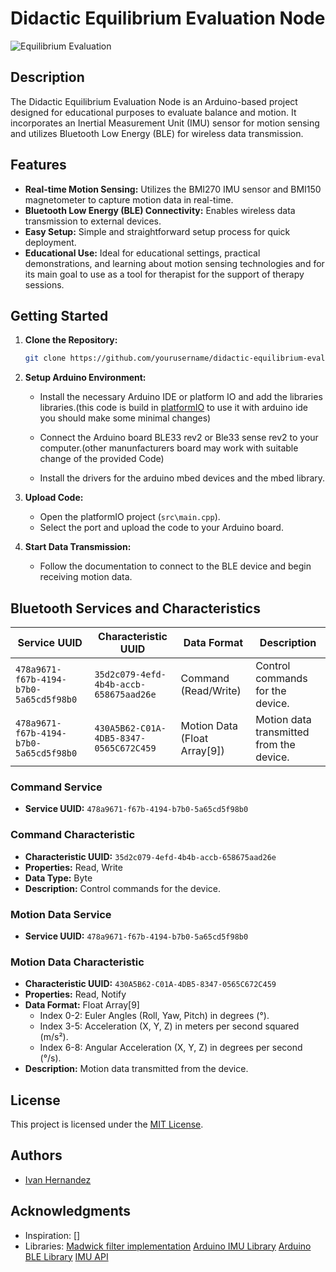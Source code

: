 
# Didactic Equilibrium Evaluation Node

![Equilibrium Evaluation](equilibrium_evaluation.jpg)

## Description

The Didactic Equilibrium Evaluation Node is an Arduino-based project designed for educational purposes to evaluate balance and motion. It incorporates an Inertial Measurement Unit (IMU) sensor for motion sensing and utilizes Bluetooth Low Energy (BLE) for wireless data transmission.

## Features

- **Real-time Motion Sensing:** Utilizes the BMI270 IMU sensor and BMI150 magnetometer to capture motion data in real-time.
- **Bluetooth Low Energy (BLE) Connectivity:** Enables wireless data transmission to external devices.
- **Easy Setup:** Simple and straightforward setup process for quick deployment.
- **Educational Use:** Ideal for educational settings, practical demonstrations, and learning about motion sensing technologies and for its main goal to use as a tool for therapist for the support of therapy sessions.

## Getting Started

1. **Clone the Repository:**
   ```sh
   git clone https://github.com/yourusername/didactic-equilibrium-evaluation-node.git
   ```

2. **Setup Arduino Environment:**
   - Install the necessary Arduino IDE or platform IO and add the libraries libraries.(this code is build in [platformIO](https://docs.platformio.org/en/latest/what-is-platformio.html) to use it with arduino ide you should make some minimal changes)
     
   - Connect the Arduino board BLE33 rev2 or Ble33 sense rev2 to your computer.(other manunfacturers board may work with suitable change of the provided Code)
   - Install the drivers for the arduino mbed devices and the mbed library.
     
3. **Upload Code:**
   - Open the platformIO project (`src\main.cpp`).
   - Select the port and upload the code to your Arduino board.
     
4. **Start Data Transmission:**
   - Follow the documentation to connect to the BLE device and begin receiving motion data.
     
## Bluetooth Services and Characteristics

| Service UUID                       | Characteristic UUID                 | Data Format                     | Description                                     |
|------------------------------------|-------------------------------------|---------------------------------|-------------------------------------------------|
| `478a9671-f67b-4194-b7b0-5a65cd5f98b0` | `35d2c079-4efd-4b4b-accb-658675aad26e` | Command (Read/Write)           | Control commands for the device.                |
| `478a9671-f67b-4194-b7b0-5a65cd5f98b0` | `430A5B62-C01A-4DB5-8347-0565C672C459` | Motion Data (Float Array[9])   | Motion data transmitted from the device.        |

### Command Service

- **Service UUID:** `478a9671-f67b-4194-b7b0-5a65cd5f98b0`

### Command Characteristic

- **Characteristic UUID:** `35d2c079-4efd-4b4b-accb-658675aad26e`
- **Properties:** Read, Write
- **Data Type:** Byte
- **Description:** Control commands for the device.

### Motion Data Service

- **Service UUID:** `478a9671-f67b-4194-b7b0-5a65cd5f98b0`

### Motion Data Characteristic

- **Characteristic UUID:** `430A5B62-C01A-4DB5-8347-0565C672C459`
- **Properties:** Read, Notify
- **Data Format:** Float Array[9]
  - Index 0-2: Euler Angles (Roll, Yaw, Pitch) in degrees (°).
  - Index 3-5: Acceleration (X, Y, Z) in meters per second squared (m/s²).
  - Index 6-8: Angular Acceleration (X, Y, Z) in degrees per second (°/s).
- **Description:** Motion data transmitted from the device.


## License

This project is licensed under the [MIT License](LICENSE).

## Authors

- [Ivan Hernandez](https://github.com/elestrategaactual)

## Acknowledgments

- Inspiration: []
- Libraries:
  [Madwick filter implementation](https://github.com/xioTechnologies/Fusion)
  [Arduino IMU Library](https://github.com/arduino-libraries/Arduino_BMI270_BMM150)
  [Arduino BLE Library](https://github.com/arduino-libraries/ArduinoBLE)
  [IMU API](https://github.com/boschsensortec/BMI270_SensorAPI)

